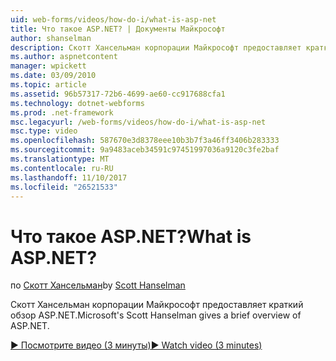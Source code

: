 ```yaml
---
uid: web-forms/videos/how-do-i/what-is-asp-net
title: Что такое ASP.NET? | Документы Майкрософт
author: shanselman
description: Скотт Хансельман корпорации Майкрософт предоставляет краткий обзор ASP.NET.
ms.author: aspnetcontent
manager: wpickett
ms.date: 03/09/2010
ms.topic: article
ms.assetid: 96b57317-72b6-4699-ae60-cc917688cfa1
ms.technology: dotnet-webforms
ms.prod: .net-framework
msc.legacyurl: /web-forms/videos/how-do-i/what-is-asp-net
msc.type: video
ms.openlocfilehash: 587670e3d8378eee10b3b7f3a46ff3406b283333
ms.sourcegitcommit: 9a9483aceb34591c97451997036a9120c3fe2baf
ms.translationtype: MT
ms.contentlocale: ru-RU
ms.lasthandoff: 11/10/2017
ms.locfileid: "26521533"
---
```

<a name="what-is-aspnet"></a><span data-ttu-id="9e044-104">Что такое ASP.NET?</span><span class="sxs-lookup"><span data-stu-id="9e044-104">What is ASP.NET?</span></span>
====================
<span data-ttu-id="9e044-105">по [Скотт Хансельман](https://github.com/shanselman)</span><span class="sxs-lookup"><span data-stu-id="9e044-105">by [Scott Hanselman](https://github.com/shanselman)</span></span>

<span data-ttu-id="9e044-106">Скотт Хансельман корпорации Майкрософт предоставляет краткий обзор ASP.NET.</span><span class="sxs-lookup"><span data-stu-id="9e044-106">Microsoft's Scott Hanselman gives a brief overview of ASP.NET.</span></span>

[<span data-ttu-id="9e044-107">&#9654; Посмотрите видео (3 минуты)</span><span class="sxs-lookup"><span data-stu-id="9e044-107">&#9654; Watch video (3 minutes)</span></span>](https://channel9.msdn.com/Blogs/ASP-NET-Site-Videos/what-is-asp-net)
